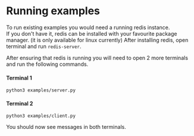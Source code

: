 # Running examples

To run existing examples you would need a running redis instance.  
If you don't have it, redis can be installed with your favourite package manager. (it is only available for linux currently)
After installing redis, open terminal and run `redis-server`.

After ensuring that redis is running you will need to open 2 more terminals and run the following commands.

#### Terminal 1
`python3 examples/server.py`

#### Terminal 2
`python3 examples/client.py`

You should now see messages in both terminals.
